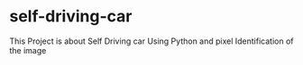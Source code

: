 # self-driving-car
This Project is about Self Driving car Using Python and pixel Identification of the image
